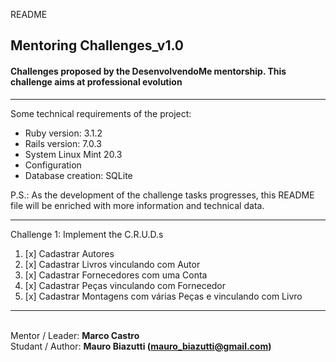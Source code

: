 README

## Mentoring Challenges_v1.0

#### Challenges proposed by the DesenvolvendoMe mentorship. This challenge aims at professional evolution

----

Some technical requirements of the project:

* Ruby version: 3.1.2
* Rails version: 7.0.3
* System Linux Mint 20.3
* Configuration
* Database creation: SQLite

P.S.: As the development of the challenge tasks progresses, this README file will be enriched with more information and technical data.

----

Challenge 1: Implement the C.R.U.D.s
1. [x] Cadastrar Autores
2. [x] Cadastrar Livros vinculando com Autor
3. [x] Cadastrar Fornecedores com uma Conta
4. [x] Cadastrar Peças vinculando com Fornecedor
5. [x] Cadastrar Montagens com várias Peças e vinculando com Livro

---

<br>Mentor / Leader: <strong>Marco Castro</strong>
<br>Studant / Author: <strong>Mauro Biazutti (mauro_biazutti@gmail.com)</strong>